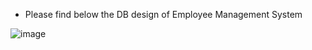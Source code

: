 - Please find below the DB design of Employee Management System
  
![image](https://github.com/user-attachments/assets/af40c1ed-d68b-457e-83f4-be54340424ae)
